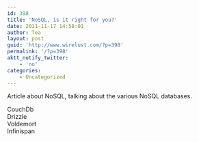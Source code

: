 ```yaml
---
id: 398
title: 'NoSQL, is it right for you?'
date: 2011-11-17 14:58:01
author: Tea
layout: post
guid: 'http://www.wirelust.com/?p=398'
permalink: '/?p=398'
aktt_notify_twitter:
    - 'no'
categories:
    - Uncategorized
---
```


Article about NoSQL, talking about the various NoSQL databases.

CouchDb  
Drizzle  
Voldemort  
Infinispan